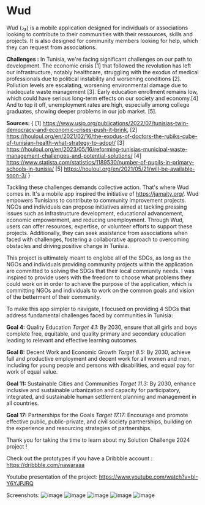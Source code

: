 # Wud
Wud (ود) is a mobile application designed for individuals or associations looking to contribute to their communities with their ressources, skills and projects. It is also designed for community members looking for help, which they can request from associations. 

**Challenges :**
In Tunisia, we're facing significant challenges on our path to development. The economic crisis [1] that followed the revolution has left our infrastructure, notably healthcare, struggling with the exodus of medical professionals due to political instability and worsening conditions [2]. Pollution levels are escalating, worsening environmental damage due to inadequate waste management [3]. Early education enrollment remains low, which could have serious long-term effects on our society and economy.[4] And to top it off, unemployment rates are high, especially among college graduates, showing deeper problems in our job market. [5].

**Sources:**
{
[1] https://www.usip.org/publications/2022/07/tunisias-twin-democracy-and-economic-crises-push-it-brink, 
[2] https://houloul.org/en/2021/02/16/the-exodus-of-doctors-the-rubiks-cube-of-tunisian-health-what-strategy-to-adopt/
[3] https://houloul.org/en/2023/05/16/reforming-tunisias-municipal-waste-management-challenges-and-potential-solutions/
[4] https://www.statista.com/statistics/1189530/number-of-pupils-in-primary-schools-in-tunisia/
[5] https://houloul.org/en/2021/05/21/will-be-available-soon-3/
}

Tackling these challenges demands collective action. That's where Wud comes in. It's a mobile app inspired  the initiative of https://jamaity.org/. Wud empowers Tunisians to contribute to community improvement projects. NGOs and individuals can propose initiatives aimed at tackling pressing issues such as infrastructure development, educational advancement, economic empowerment, and reducing unemployment. Through Wud, users can offer resources, expertise, or volunteer efforts to support these projects. Additionally, they can seek assistance from associations when faced with challenges, fostering a collaborative approach to overcoming obstacles and driving positive change in Tunisia. 

This project is ultimately meant to englobe all of the SDGs, as long as the NGOs and individuals providing community projects within the application are committed to solving the SDGs that their local community needs. I was inspired to provide users with the freedom to choose what problems they could work on in order to achieve the purpose of the application, which is committing NGOs and individuals to work on the common goals and vision of the betterment of their community.

To make this app simpler to navigate, I focused on providing 4 SDGs that address fundamental challenges faced by communities in Tunisia:

**Goal 4:** Quality Education
_Target 4.1:_ By 2030, ensure that all girls and boys complete free, equitable, and quality primary and secondary education leading to relevant and effective learning outcomes.

**Goal 8:** Decent Work and Economic Growth
_Target 8.5:_ By 2030, achieve full and productive employment and decent work for all women and men, including for young people and persons with disabilities, and equal pay for work of equal value.

**Goal 11:** Sustainable Cities and Communities
_Target 11.3:_ By 2030, enhance inclusive and sustainable urbanization and capacity for participatory, integrated, and sustainable human settlement planning and management in all countries.

**Goal 17:** Partnerships for the Goals
_Target 17.17:_ Encourage and promote effective public, public-private, and civil society partnerships, building on the experience and resourcing strategies of partnerships.


Thank you for taking the time to learn about my Solution Challenge 2024 project !


Check out the prototypes if you have a Dribbble account : https://dribbble.com/nawaraaa

Youtube presentation of the project: https://www.youtube.com/watch?v=bI-Y6YJPJRQ


Screenshots: 
![image](https://github.com/nourbenamor2001/Wud/assets/146457416/b9a3eac4-eea4-4e2d-a069-471064151976)
![image](https://github.com/nourbenamor2001/Wud/assets/146457416/515f3d52-2af1-45c6-b2c0-71966f1d7789)
![image](https://github.com/nourbenamor2001/Wud/assets/146457416/2d69e0e1-587b-4d28-945c-cd20004454ad)
![image](https://github.com/nourbenamor2001/Wud/assets/146457416/76a1c951-cb6d-41db-ba89-0de0cdb46485)
![image](https://github.com/nourbenamor2001/Wud/assets/146457416/08ec7024-ab97-4cb9-b535-f719b8241103)


